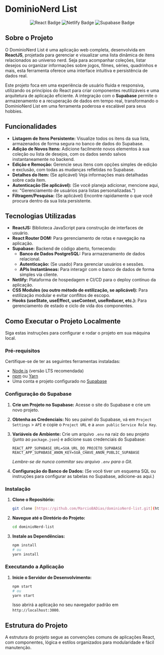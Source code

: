 # DominioNerd List

<p align="center">
  <img src="https://img.shields.io/badge/React-61DAFB?style=for-the-badge&logo=react&logoColor=white" alt="React Badge">
  <img src="https://img.shields.io/badge/Netlify-00C7B7?style=for-the-badge&logo=netlify&logoColor=white" alt="Netlify Badge">
  <img src="https://img.shields.io/badge/Supabase-3ECF8E?style=for-the-badge&logo=supabase&logoColor=white" alt="Supabase Badge">
</p>

## Sobre o Projeto

O DominioNerd List é uma aplicação web completa, desenvolvida em **ReactJS**, projetada para gerenciar e visualizar uma lista dinâmica de itens relacionados ao universo nerd. Seja para acompanhar coleções, listar desejos ou organizar informações sobre jogos, filmes, séries, quadrinhos e mais, esta ferramenta oferece uma interface intuitiva e persistência de dados real.

Este projeto foca em uma experiência de usuário fluida e responsiva, utilizando os princípios do React para criar componentes reutilizáveis e uma arquitetura de aplicação eficiente. A integração com o **Supabase** permite o armazenamento e a recuperação de dados em tempo real, transformando o DominioNerd List em uma ferramenta poderosa e escalável para seus hobbies.

## Funcionalidades

* **Listagem de Itens Persistente:** Visualize todos os itens da sua lista, armazenados de forma segura no banco de dados do Supabase.
* **Adição de Novos Itens:** Adicione facilmente novos elementos à sua coleção ou lista de desejos, com os dados sendo salvos instantaneamente no backend.
* **Edição e Remoção:** Gerencie seus itens com opções simples de edição e exclusão, com todas as mudanças refletidas no Supabase.
* **Detalhes do Item:** (Se aplicável) Veja informações mais detalhadas sobre cada item.
* **Autenticação (Se aplicável):** (Se você planeja adicionar, mencione aqui, ex: "Gerenciamento de usuários para listas personalizadas.")
* **Filtragem/Pesquisa:** (Se aplicável) Encontre rapidamente o que você procura dentro da sua lista persistente.

## Tecnologias Utilizadas

* **ReactJS:** Biblioteca JavaScript para construção de interfaces de usuário.
* **React Router DOM:** Para gerenciamento de rotas e navegação na aplicação.
* **Supabase:** Backend de código aberto, fornecendo:
    * **Banco de Dados PostgreSQL:** Para armazenamento de dados relacional.
    * **Autenticação:** (Se usado) Para gerenciar usuários e sessões.
    * **APIs Instantâneas:** Para interagir com o banco de dados de forma simples via cliente.
* **Netlify:** Plataforma de hospedagem e CI/CD para o deploy contínuo da aplicação.
* **CSS Modules (ou outro método de estilização, se aplicável):** Para estilização modular e evitar conflitos de escopo.
* **Hooks (useState, useEffect, useContext, useReducer, etc.):** Para gerenciamento de estado e ciclo de vida dos componentes.

## Como Executar o Projeto Localmente

Siga estas instruções para configurar e rodar o projeto em sua máquina local.

### Pré-requisitos

Certifique-se de ter as seguintes ferramentas instaladas:

* [Node.js](https://nodejs.org/en/) (versão LTS recomendada)
* [npm](https://www.npmjs.com/) ou [Yarn](https://yarnpkg.com/)
* Uma conta e projeto configurado no [Supabase](https://supabase.com/)

### Configuração do Supabase

1.  **Crie um Projeto no Supabase:** Acesse o site do Supabase e crie um novo projeto.
2.  **Obtenha as Credenciais:** No seu painel do Supabase, vá em `Project Settings` > `API` e copie o `Project URL` e a `anon public` `Service Role Key`.
3.  **Variáveis de Ambiente:** Crie um arquivo `.env` na raiz do seu projeto (junto ao `package.json`) e adicione suas credenciais do Supabase:

    ```
    REACT_APP_SUPABASE_URL=SUA_URL_DO_PROJETO_SUPABASE
    REACT_APP_SUPABASE_ANON_KEY=SUA_CHAVE_ANON_PUBLIC_SUPABASE
    ```
    *Lembre-se de nunca commitar seu arquivo `.env` para o Git.*

4.  **Configuração do Banco de Dados:** (Se você tiver um esquema SQL ou instruções para configurar as tabelas no Supabase, adicione-as aqui.)

### Instalação

1.  **Clone o Repositório:**
    ```bash
    git clone [https://github.com/MarcioBADias/dominioNerd-list.git](https://github.com/MarcioBADias/dominioNerd-list.git)
    ```
2.  **Navegue até o Diretório do Projeto:**
    ```bash
    cd dominioNerd-list
    ```
3.  **Instale as Dependências:**
    ```bash
    npm install
    # ou
    yarn install
    ```

### Executando a Aplicação

1.  **Inicie o Servidor de Desenvolvimento:**
    ```bash
    npm start
    # ou
    yarn start
    ```
    Isso abrirá a aplicação no seu navegador padrão em `http://localhost:3000`.

## Estrutura do Projeto

A estrutura do projeto segue as convenções comuns de aplicações React, com componentes, lógica e estilos organizados para modularidade e fácil manutenção.
